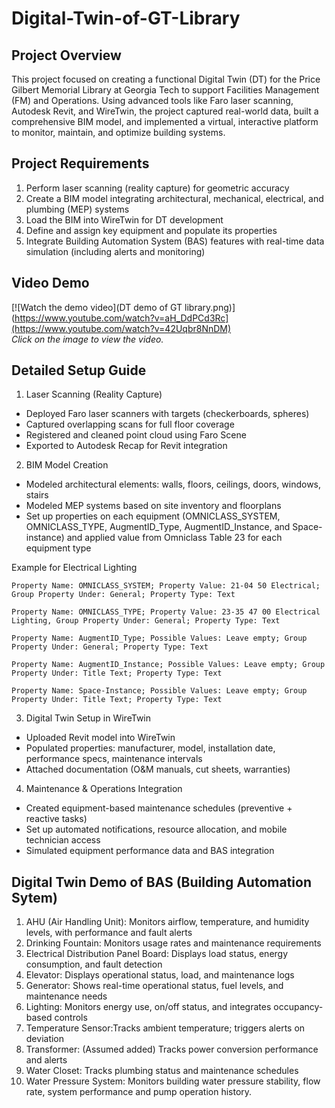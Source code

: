 # Digital-Twin-of-GT-Library

## Project Overview

This project focused on creating a functional Digital Twin (DT) for the Price Gilbert Memorial Library at Georgia Tech to support Facilities Management (FM) and Operations. Using advanced tools like Faro laser scanning, Autodesk Revit, and WireTwin, the project captured real-world data, built a comprehensive BIM model, and implemented a virtual, interactive platform to monitor, maintain, and optimize building systems.


## Project Requirements
1. Perform laser scanning (reality capture) for geometric accuracy
2. Create a BIM model integrating architectural, mechanical, electrical, and plumbing (MEP) systems
3. Load the BIM into WireTwin for DT development
4. Define and assign key equipment and populate its properties
6. Integrate Building Automation System (BAS) features with real-time data simulation (including alerts and monitoring)


## Video Demo

[![Watch the demo video](DT demo of GT library.png)](https://www.youtube.com/watch?v=aH_DdPCd3Rc](https://www.youtube.com/watch?v=42Uqbr8NnDM)  
*Click on the image to view the video.*

## Detailed Setup Guide
1.  Laser Scanning (Reality Capture)
- Deployed Faro laser scanners with targets (checkerboards, spheres)
- Captured overlapping scans for full floor coverage
- Registered and cleaned point cloud using Faro Scene
- Exported to Autodesk Recap for Revit integration
2. BIM Model Creation
- Modeled architectural elements: walls, floors, ceilings, doors, windows, stairs
- Modeled MEP systems based on site inventory and floorplans
- Set up properties on each equipment (OMNICLASS_SYSTEM, OMNICLASS_TYPE, AugmentID_Type, AugmentID_Instance, and Space-instance) and applied value from Omniclass Table 23 for each equipment type

Example for Electrical Lighting
    
    Property Name: OMNICLASS_SYSTEM; Property Value: 21-04 50 Electrical; Group Property Under: General; Property Type: Text
    
    Property Name: OMNICLASS_TYPE; Property Value: 23-35 47 00 Electrical Lighting, Group Property Under: General; Property Type: Text
    
    Property Name: AugmentID_Type; Possible Values: Leave empty; Group Property Under: General; Property Type: Text
    
    Property Name: AugmentID_Instance; Possible Values: Leave empty; Group Property Under: Title Text; Property Type: Text
    
    Property Name: Space-Instance; Possible Values: Leave empty; Group Property Under: Title Text; Property Type: Text
3. Digital Twin Setup in WireTwin
- Uploaded Revit model into WireTwin
- Populated properties: manufacturer, model, installation date, performance specs, maintenance intervals
- Attached documentation (O&M manuals, cut sheets, warranties)
4. Maintenance & Operations Integration
- Created equipment-based maintenance schedules (preventive + reactive tasks)
- Set up automated notifications, resource allocation, and mobile technician access
- Simulated equipment performance data and BAS integration

## Digital Twin Demo of BAS (Building Automation Sytem)
1. AHU (Air Handling Unit): Monitors airflow, temperature, and humidity levels, with performance and fault alerts
2. Drinking Fountain: Monitors usage rates and maintenance requirements
3. Electrical Distribution Panel Board: Displays load status, energy consumption, and fault detection
4. Elevator: Displays operational status, load, and maintenance logs
5. Generator: Shows real-time operational status, fuel levels, and maintenance needs
6. Lighting: Monitors energy use, on/off status, and integrates occupancy-based controls
7. Temperature Sensor:Tracks ambient temperature; triggers alerts on deviation
8. Transformer: (Assumed added) Tracks power conversion performance and alerts
9. Water Closet: Tracks plumbing status and maintenance schedules
10. Water Pressure System: Monitors building water pressure stability, flow rate, system performance and pump operation history.



